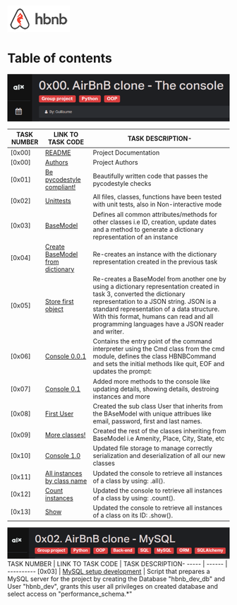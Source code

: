 ![AirBnB](./web_static/images/logo.png)
# Table of contents
![AirBnB](./assets/Screenshot%20from%202023-07-10%2014-59-47.png)

TASK NUMBER | LINK TO TASK CODE | TASK DESCRIPTION-
----- | ------ | ---------- 
[0x00] | [README](./README.md) | Project Documentation
[0x00] | [Authors](./AUTHORS) | Project Authors 
[0x01] | [Be pycodestyle compliant!](./) | Beautifully written code that passes the pycodestyle checks 
[0x02] | [Unittests](./tests) | All files, classes, functions have been tested with unit tests, also in Non-interactive mode
[0x03] | [BaseModel](./models/base_model.py) | Defines all common attributes/methods for other classes  i.e ID, creation, update dates and a method to generate a dictionary representation of an instance 
[0x04] | [Create BaseModel from dictionary](./models/base_model.py) | Re-creates an instance with the dictionary representation created in the previous task 
[0x05] | [Store first object](./models/base_model.py) | Re-creates a BaseModel from another one by using a dictionary representation created in task 3, converted the dictionary representation to a JSON string. JSON is a standard representation of a data structure. With this format, humans can read and all programming languages have a JSON reader and writer.
[0x06] | [Console 0.0.1](./console.py) | Contains the entry point of the command interpreter using the Cmd class from the cmd module, defines the class HBNBCommand and sets the initial methods like quit, EOF and updates the prompt:
[0x07] | [Console 0.1](./console.py) | Added more methods to the console like updating details, showing details, destroing instances and more
[0x08] | [First User](./models/user.py) | Created the sub class User that inherits from the BAseModel with unique attribues like email, password, first and last names.
[0x09] | [More classes!](./models/) | Created the rest of the classes inheriting from BaseModel i.e Amenity, Place, City, State, etc 
[0x10] | [Console 1.0](./models/engine/file_storage.py) | Updated file storage to manage correctly serialization and deserialization of all our new classes
[0x11] | [All instances by class name](./console.py) | Updated the console to retrieve all instances of a class by using: <class name>.all().
[0x12] | [Count instances](./console.py) | Updated the console to retrieve all instances of a class by using: <class name>.count().
[0x13] | [Show](./console.py) | Updated the console to retrieve all instances of a class on its ID: <class name>.show(<id>).


![AirBnB](./assets/Screenshot%20from%202023-08-22%2003-01-03.png)
TASK NUMBER | LINK TO TASK CODE | TASK DESCRIPTION-
----- | ------ | ---------- 
[0x03] | [MySQL setup development](./setup_mysql_dev.sql) | Script that prepares a MySQL server for the project by creating the Database "hbnb_dev_db" and User "hbnb_dev", grants this user all privileges on created database and select access on "performance_schema.*"
